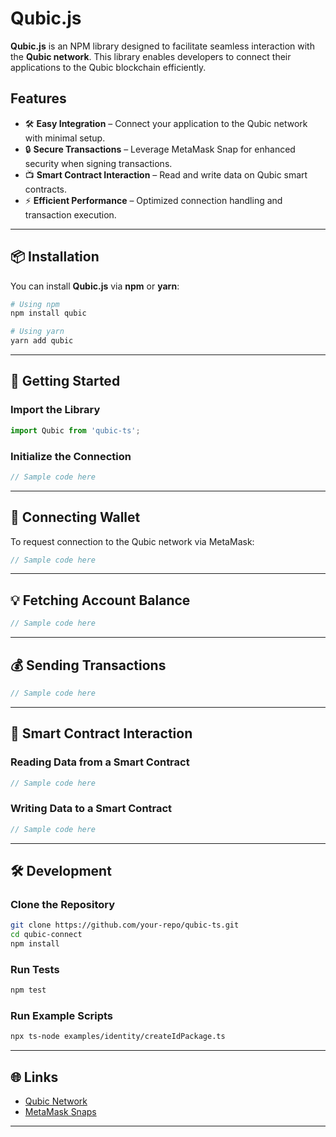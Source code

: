 # Qubic.js

**Qubic.js** is an NPM library designed to facilitate seamless interaction with the **Qubic network**. This library enables developers to connect their applications to the Qubic blockchain efficiently.

## Features

- 🛠 **Easy Integration** – Connect your application to the Qubic network with minimal setup.
- 🔒 **Secure Transactions** – Leverage MetaMask Snap for enhanced security when signing transactions.
- 📺 **Smart Contract Interaction** – Read and write data on Qubic smart contracts.
- ⚡ **Efficient Performance** – Optimized connection handling and transaction execution.

---

## 📦 Installation

You can install **Qubic.js** via **npm** or **yarn**:

```sh
# Using npm
npm install qubic

# Using yarn
yarn add qubic
```

---

## 🚀 Getting Started

### Import the Library

```javascript
import Qubic from 'qubic-ts';
```

### Initialize the Connection

```javascript
// Sample code here
```

---

## 🔑 Connecting Wallet

To request connection to the Qubic network via MetaMask:

```javascript
// Sample code here
```

---

## 💡 Fetching Account Balance

```javascript
// Sample code here
```

---

## 💰 Sending Transactions

```javascript
// Sample code here
```

---

## 💜 Smart Contract Interaction

### Reading Data from a Smart Contract

```javascript
// Sample code here
```

### Writing Data to a Smart Contract

```javascript
// Sample code here
```

---

## 🛠 Development

### Clone the Repository

```sh
git clone https://github.com/your-repo/qubic-ts.git
cd qubic-connect
npm install
```

### Run Tests

```sh
npm test
```

### Run Example Scripts

```sh
npx ts-node examples/identity/createIdPackage.ts
```

---

## 🌐 Links

- [Qubic Network](https://qubic.org/)
- [MetaMask Snaps](https://metamask.io/snaps/)

---
